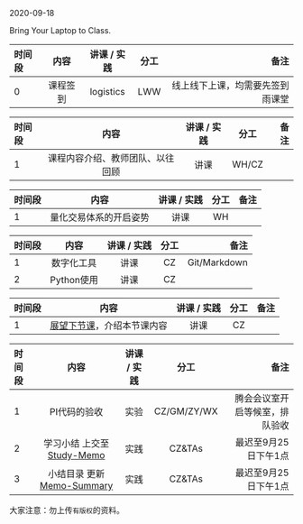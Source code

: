 2020-09-18

Bring Your Laptop to Class. 


| 时间段    |    内容     | 讲课 / 实践     |  分工  |   备注       |
| :---     |   :----:    |   :----:    |    :----:    |       ---:   |
|    0     | 课程签到     |  logistics   |     LWW     |   线上线下上课，均需要先签到雨课堂     |


| 时间段    |    内容     | 讲课 / 实践     |  分工  |   备注       |
| :---     |   :----:    |   :----:    |    :----:    |       ---:   |
|    1     | 课程内容介绍、教师团队、以往回顾     |  讲课 |     WH/CZ     |        |


| 时间段    |    内容    | 讲课 / 实践     |  分工  |   备注       |
| :---     |   :----:    |   :----:    |    :----:    |       ---:   |
|    1     | 量化交易体系的开启姿势   |  讲课   |    WH     |        |



| 时间段    |    内容    | 讲课 / 实践     |  分工  |   备注       |
| :---     |   :----:    |   :----:    |    :----:    |       ---:   |
|    1     | 数字化工具   |  讲课   |    CZ     |    Git/Markdown    |
|    2     | Python使用   |  讲课   |    CZ     |        |


| 时间段    |    内容    | 讲课 / 实践     |  分工  |   备注       |
| :---     |   :----:    |   :----:    |    :----:    |       ---:   |
|   1      | [展望下节课](../WW2/WW2-Plan.md)，介绍本节课内容     |  讲课    |     CZ     |         |


| 时间段    |    内容    | 讲课 / 实践     |  分工  | 备注       |
| :---     |   :----:    |   :----:    |    :----:    |       ---: |
|   1      |   PI代码的验收     |  实验   |     CZ/GM/ZY/WX     |    腾会会议室开启等候室，排队验收     |
|   2      | 学习小结 上交至[Study-Memo](../../../Memos/Study-Memo)    |  实践    |     CZ&TAs      |   最迟至9月25日下午1点      |
|   3      | 小结目录 更新 [Memo-Summary](../../../Memos/Memo-Summary)  |  实践    |     CZ&TAs     |   最迟至9月25日下午1点      |


大家注意：勿上传``有版权``的资料。

